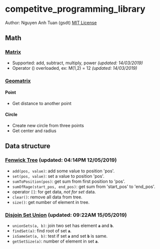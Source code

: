 # competitve_programming_library
Author: Nguyen Anh Tuan (gsdt)
[MIT License](https://github.com/gsdt/competitve_programming_library/blob/master/LICENSE)

## Math
### [Matrix](https://github.com/gsdt/competitve_programming_library/blob/master/math/Matrix.cpp)
- Supported: add, subtract, multiply, power  _(updated: 14/03/2019)_
- Operator () overloaded, ex: M(1,2) = 12  _(updated: 14/03/2019)_
### [Geomatrix](https://github.com/gsdt/competitve_programming_library/blob/master/math/Geometric.cpp)
#### Point
- Get distance to another point
#### Circle
- Create new circle from three points
- Get center and radius

## Data structure 
### [Fenwick Tree](https://github.com/gsdt/competitve_programming_library/blob/master/data_structure/fenwick_tree.cpp) (updated: 04:14PM 12/05/2019)
- `add(pos, value)`: add some value to position 'pos'.
- `set(pos, value)`: set a value to position 'pos'.
- `sumToPosition(pos)`: get sum from first position to 'pos'.
- `sumOfRage(start_pos, end_pos)`: get sum from 'start_pos' to 'end_pos'.
- operator `[]`: for get data, *not for set* data.
- `clear()`: remove all data from tree.
- `size()`: get number of element in tree.
### [Disjoin Set Union](https://github.com/gsdt/competitve_programming_library/blob/master/data_structure/dsu.cpp) (updated: 09:22AM 15/05/2019)
- `unionSets(a, b)`: join two set has element **`a`** and **`b`**.
- `findSet(a)`: find root of set **`a`**.
- `isSameSet(a, b)`: test if set **`a`** and set **`b`** is same.
- `getSetSize(a)`: number of element in set **`a`**.
